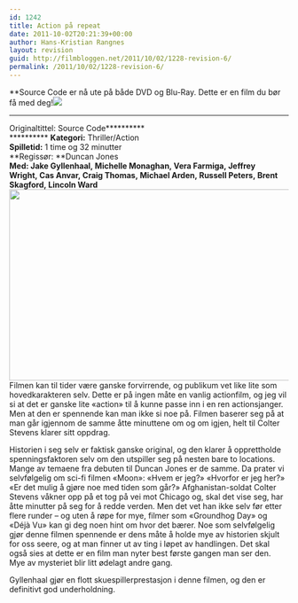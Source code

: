 ```yaml
---
id: 1242
title: Action på repeat
date: 2011-10-02T20:21:39+00:00
author: Hans-Kristian Rangnes
layout: revision
guid: http://filmbloggen.net/2011/10/02/1228-revision-6/
permalink: /2011/10/02/1228-revision-6/
---
```

**Source Code er nå ute på både DVD og Blu-Ray. Dette er en film du bør få med deg!![](http://filmbloggen.net/wp-includes/js/tinymce/plugins/wordpress/img/trans.gif)<!--more-->

**********************

Originaltittel: Source Code**********  
********** **Kategori:** Thriller/Action  
**Spilletid:** 1 time og 32 minutter  
**Regissør: **Duncan Jones  
**Med: **Jake Gyllenhaal, Michelle Monaghan, Vera Farmiga, Jeffrey Wright, Cas Anvar, Craig Thomas, Michael Arden, Russell Peters, Brent Skagford, Lincoln Ward**  
<a href="http://filmbloggen.net/2011/10/02/action-pa-repeat/utnduyu4/" rel="attachment wp-att-1238"><img class="alignnone size-large wp-image-1238" src="http://filmbloggen.net/wp-content/uploads//2011/10/utnduyu4-620x345.jpg" alt="" width="620" height="345" /></a>  
<span class="Apple-style-span" style="font-weight: normal">Filmen kan til tider være ganske forvirrende, og publikum vet like lite som hovedkarakteren selv. Dette er på ingen måte en vanlig actionfilm, og jeg vil si at det er ganske lite &laquo;action&raquo; til å kunne passe inn i en ren actionsjanger. Men at den er spennende kan man ikke si noe på. Filmen baserer seg på at man går igjennom de samme åtte minuttene om og om igjen, helt til Colter Stevens klarer sitt oppdrag.</span>**

Historien i seg selv er faktisk ganske original, og den klarer å opprettholde spenningsfaktoren selv om den utspiller seg på nesten bare to locations. Mange av temaene fra debuten til Duncan Jones er de samme. Da prater vi selvfølgelig om sci-fi filmen &laquo;Moon&raquo;: &laquo;Hvem er jeg?&raquo; &laquo;Hvorfor er jeg her?&raquo; &laquo;Er det mulig å gjøre noe med tiden som går?&raquo; Afghanistan-soldat Colter Stevens våkner opp på et tog på vei mot Chicago og, skal det vise seg, har åtte minutter på seg for å redde verden. Men det vet han ikke selv før etter flere runder &#8211; og uten å røpe for mye, filmer som «Groundhog Day» og «Déjà Vu» kan gi deg noen hint om hvor det bærer. Noe som selvfølgelig gjør denne filmen spennende er dens måte å holde mye av historien skjult for oss seere, og at man finner ut av ting i løpet av handlingen. Det skal også sies at dette er en film man nyter best første gangen man ser den. Mye av mysteriet blir litt ødelagt andre gang.

Gyllenhaal gjør en flott skuespillerprestasjon i denne filmen, og den er definitivt god underholdning.